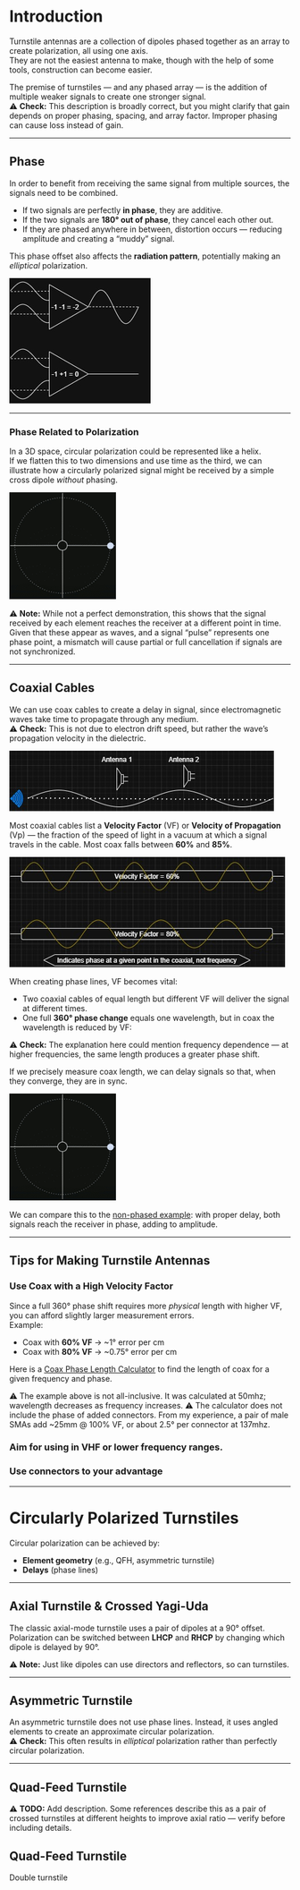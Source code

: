 # Introduction
Turnstile antennas are a collection of dipoles phased together as an array to create polarization, all using one axis.  
They are not the easiest antenna to make, though with the help of some tools, construction can become easier.

The premise of turnstiles — and any phased array — is the addition of multiple weaker signals to create one stronger signal.  
⚠ **Check:** This description is broadly correct, but you might clarify that gain depends on proper phasing, spacing, and array factor. Improper phasing can cause loss instead of gain.

---

## Phase
In order to benefit from receiving the same signal from multiple sources, the signals need to be combined.  

- If two signals are perfectly **in phase**, they are additive.
- If the two signals are **180° out of phase**, they cancel each other out.
- If they are phased anywhere in between, distortion occurs — reducing amplitude and creating a “muddy” signal.  

This phase offset also affects the **radiation pattern**, potentially making an *elliptical* polarization.

![Combining two signals](./images/mixing.jpg "Combining two signals")

---

### Phase Related to Polarization
In a 3D space, circular polarization could be represented like a helix.  
If we flatten this to two dimensions and use time as the third, we can illustrate how a circularly polarized signal might be received by a simple cross dipole *without* phasing.

![Circular Polarization](./images/circular_polarization.gif "Circular Polarization")

⚠ **Note:** While not a perfect demonstration, this shows that the signal received by each element reaches the receiver at a different point in time.  
Given that these appear as waves, and a signal “pulse” represents one phase point, a mismatch will cause partial or full cancellation if signals are not synchronized.

---

## Coaxial Cables
We can use coax cables to create a delay in signal, since electromagnetic waves take time to propagate through any medium.  
⚠ **Check:** This is not due to electron drift speed, but rather the wave’s propagation velocity in the dielectric.

![Phase measurement](./images/sampling.jpg "Phase measurement")

Most coaxial cables list a **Velocity Factor** (VF) or **Velocity of Propagation** (Vp) — the fraction of the speed of light in a vacuum at which a signal travels in the cable. Most coax falls between **60%** and **85%**.

![Velocity Factor](./images/VF.jpg "Velocity Factor")

When creating phase lines, VF becomes vital:  
- Two coaxial cables of equal length but different VF will deliver the signal at different times.
- One full **360° phase change** equals one wavelength, but in coax the wavelength is reduced by VF:  

⚠ **Check:** The explanation here could mention frequency dependence — at higher frequencies, the same length produces a greater phase shift.

If we precisely measure coax length, we can delay signals so that, when they converge, they are in sync.

![Circular Polarization in Phase](./images/phased_circular_polarization.gif "Circular Polarization in Phase")

We can compare this to the [non-phased example](#phase-related-to-polarization): with proper delay, both signals reach the receiver in phase, adding to amplitude.

---

## Tips for Making Turnstile Antennas

### Use Coax with a High Velocity Factor
Since a full 360° phase shift requires more *physical* length with higher VF, you can afford slightly larger measurement errors.  
Example:  
- Coax with **60% VF** → ~1° error per cm
- Coax with **80% VF** → ~0.75° error per cm

Here is a [Coax Phase Length Calculator](./docs/calculator.html) to find the length of coax for a given frequency and phase. 

⚠ The example above is not all-inclusive. It was calculated at 50mhz; wavelength decreases as frequency increases.
⚠ The calculator does not include the phase of added connectors. From my experience, a pair of male SMAs add ~25mm @ 100% VF, or about 2.5° per connector at 137mhz.

### Aim for using in VHF or lower frequency ranges.

### Use connectors to your advantage


---

# Circularly Polarized Turnstiles
Circular polarization can be achieved by:
- **Element geometry** (e.g., QFH, asymmetric turnstile)
- **Delays** (phase lines)

---

## Axial Turnstile & Crossed Yagi-Uda
The classic axial-mode turnstile uses a pair of dipoles at a 90° offset.  
Polarization can be switched between **LHCP** and **RHCP** by changing which dipole is delayed by 90°.

⚠ **Note:** Just like dipoles can use directors and reflectors, so can turnstiles.

---

## Asymmetric Turnstile
An asymmetric turnstile does not use phase lines. Instead, it uses angled elements to create an approximate circular polarization.  
⚠ **Check:** This often results in *elliptical* polarization rather than perfectly circular polarization.

---

## Quad-Feed Turnstile
⚠ **TODO:** Add description. Some references describe this as a pair of crossed turnstiles at different heights to improve axial ratio — verify before including details.

## Quad-Feed Turnstile
Double turnstile